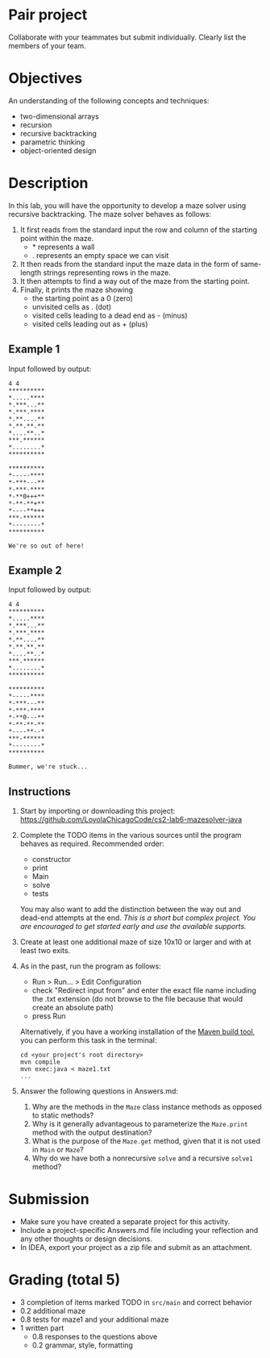 # Pair project

Collaborate with your teammates but submit individually.
Clearly list the members of your team.

# Objectives

An understanding of the following concepts and techniques:

- two-dimensional arrays
- recursion
- recursive backtracking
- parametric thinking
- object-oriented design

# Description

In this lab, you will have the opportunity to develop a maze solver using recursive backtracking.
The maze solver behaves as follows:

1. It first reads from the standard input the row and column of the starting point within the maze.
   - \* represents a wall
   - \. represents an empty space we can visit
1. It then reads from the standard input the maze data in the form of same-length strings representing rows in the maze.
1. It then attempts to find a way out of the maze from the starting point.
1. Finally, it prints the maze showing 
   - the starting point as a 0 (zero)
   - unvisited cells as \. (dot)
   - visited cells leading to a dead end as - (minus)
   - visited cells leading out as + (plus)
   
## Example 1

Input followed by output: 
```
4 4
**********
*.....****
*.***...**
*.***.****
*.**....**
*.**.**.**
*....**..*
***.******
*........*
**********

**********
*-----****
*-***---**
*-***-****
*-**0+++**
*-**-**+**
*----**+++
***-******
*--------*
**********

We're so out of here!
```

## Example 2

Input followed by output:
```
4 4
**********
*.....****
*.***...**
*.***.****
*.**....**
*.**.**.**
*....**..*
***.******
*........*
**********

**********
*-----****
*-***---**
*-***-****
*-**0---**
*-**-**-**
*----**--*
***-******
*--------*
**********

Bummer, we're stuck...
```

## Instructions

1. Start by importing or downloading this project: https://github.com/LoyolaChicagoCode/cs2-lab6-mazesolver-java
1. Complete the TODO items in the various sources until the program behaves as required. Recommended order:
    - constructor
    - print
    - Main
    - solve
    - tests

   You may also want to add the distinction between the way out and dead-end attempts at the end. 
   *This is a short but complex project. You are encouraged to get started early and use the available supports.*   
1. Create at least one additional maze of size 10x10 or larger and with at least two exits.
1. As in the past, run the program as follows:
    - Run > Run... > Edit Configuration 
    - check "Redirect input from" and enter the exact file name including the .txt extension
      (do not browse to the file because that would create an absolute path)
    - press Run
    
   Alternatively, if you have a working installation of the [Maven build tool](https://maven.apache.org/), you can perform this task in the terminal:

       cd <your project's root directory>
       mvn compile
       mvn exec:java < maze1.txt
       ...

1. Answer the following questions in Answers.md:

    1. Why are the methods in the `Maze` class instance methods as opposed to static methods?
    1. Why is it generally advantageous to parameterize the `Maze.print` method with the output destination?
    1. What is the purpose of the `Maze.get` method, given that it is not used in `Main` or `Maze`?
    1. Why do we have both a nonrecursive `solve` and a recursive `solve1` method?

# Submission

-    Make sure you have created a separate project for this activity.
-    Include a project-specific Answers.md file including your reflection and any other thoughts or design decisions.
-    In IDEA, export your project as a zip file and submit as an attachment.

# Grading (total 5)

- 3 completion of items marked TODO in `src/main` and correct behavior
- 0.2 additional maze
- 0.8 tests for maze1 and your additional maze
- 1 written part
  - 0.8 responses to the questions above
  - 0.2 grammar, style, formatting
